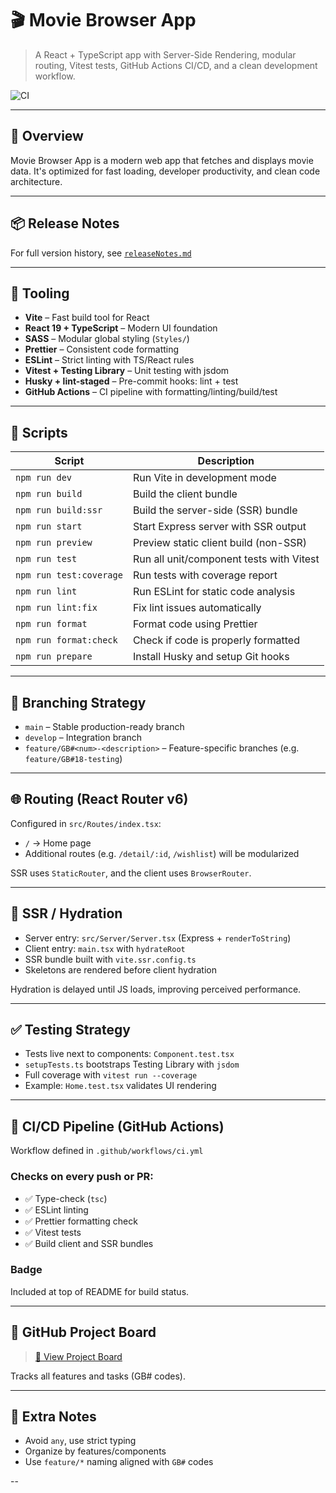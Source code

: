 # 🎬 Movie Browser App

> A React + TypeScript app with Server-Side Rendering, modular routing, Vitest tests, GitHub Actions CI/CD, and a clean development workflow.

![CI](https://github.com/ATTimmy/-movie-browser-app/actions/workflows/ci.yml)

---

## 🧠 Overview

Movie Browser App is a modern web app that fetches and displays movie data. It's optimized for fast loading, developer productivity, and clean code architecture.

---

## 📦 Release Notes

For full version history, see [`releaseNotes.md`](./releaseNotes.md)

---

## 💅 Tooling

- **Vite** – Fast build tool for React
- **React 19 + TypeScript** – Modern UI foundation
- **SASS** – Modular global styling (`Styles/`)
- **Prettier** – Consistent code formatting
- **ESLint** – Strict linting with TS/React rules
- **Vitest + Testing Library** – Unit testing with jsdom
- **Husky + lint-staged** – Pre-commit hooks: lint + test
- **GitHub Actions** – CI pipeline with formatting/linting/build/test

---

## 🧪 Scripts

| Script                  | Description                              |
| ----------------------- | ---------------------------------------- |
| `npm run dev`           | Run Vite in development mode             |
| `npm run build`         | Build the client bundle                  |
| `npm run build:ssr`     | Build the server-side (SSR) bundle       |
| `npm run start`         | Start Express server with SSR output     |
| `npm run preview`       | Preview static client build (non-SSR)    |
| `npm run test`          | Run all unit/component tests with Vitest |
| `npm run test:coverage` | Run tests with coverage report           |
| `npm run lint`          | Run ESLint for static code analysis      |
| `npm run lint:fix`      | Fix lint issues automatically            |
| `npm run format`        | Format code using Prettier               |
| `npm run format:check`  | Check if code is properly formatted      |
| `npm run prepare`       | Install Husky and setup Git hooks        |

---

## 🔁 Branching Strategy

- `main` – Stable production-ready branch
- `develop` – Integration branch
- `feature/GB#<num>-<description>` – Feature-specific branches (e.g. `feature/GB#18-testing`)

---

## 🌐 Routing (React Router v6)

Configured in `src/Routes/index.tsx`:

- `/` → Home page
- Additional routes (e.g. `/detail/:id`, `/wishlist`) will be modularized

SSR uses `StaticRouter`, and the client uses `BrowserRouter`.

---

## 🧠 SSR / Hydration

- Server entry: `src/Server/Server.tsx` (Express + `renderToString`)
- Client entry: `main.tsx` with `hydrateRoot`
- SSR bundle built with `vite.ssr.config.ts`
- Skeletons are rendered before client hydration

Hydration is delayed until JS loads, improving perceived performance.

---

## ✅ Testing Strategy

- Tests live next to components: `Component.test.tsx`
- `setupTests.ts` bootstraps Testing Library with `jsdom`
- Full coverage with `vitest run --coverage`
- Example: `Home.test.tsx` validates UI rendering

---

## 🚀 CI/CD Pipeline (GitHub Actions)

Workflow defined in `.github/workflows/ci.yml`

### Checks on every push or PR:

- ✅ Type-check (`tsc`)
- ✅ ESLint linting
- ✅ Prettier formatting check
- ✅ Vitest tests
- ✅ Build client and SSR bundles

### Badge

Included at top of README for build status.

---

## 📌 GitHub Project Board

> [🔗 View Project Board](https://github.com/users/ATTimmy/projects/1/views/1)

Tracks all features and tasks (GB# codes).

---

## 🧠 Extra Notes

- Avoid `any`, use strict typing
- Organize by features/components
- Use `feature/*` naming aligned with `GB#` codes

--
